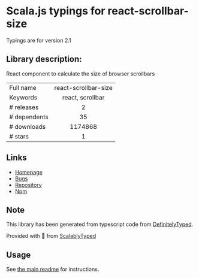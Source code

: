 
# Scala.js typings for react-scrollbar-size

Typings are for version 2.1

## Library description:
React component to calculate the size of browser scrollbars

|                    |                 |
| ------------------ | :-------------: |
| Full name          | react-scrollbar-size |
| Keywords           | react, scrollbar |
| # releases         | 2 |
| # dependents       | 35 |
| # downloads        | 1174868 |
| # stars            | 1 |

## Links
- [Homepage](https://github.com/STORIS/react-scrollbar-size#readme)
- [Bugs](https://github.com/STORIS/react-scrollbar-size/issues)
- [Repository](https://github.com/STORIS/react-scrollbar-size)
- [Npm](https://www.npmjs.com/package/react-scrollbar-size)
    


## Note
This library has been generated from typescript code from [DefinitelyTyped](https://definitelytyped.org).

Provided with :purple_heart: from [ScalablyTyped](https://github.com/oyvindberg/ScalablyTyped)

## Usage
See [the main readme](../../readme.md) for instructions.


